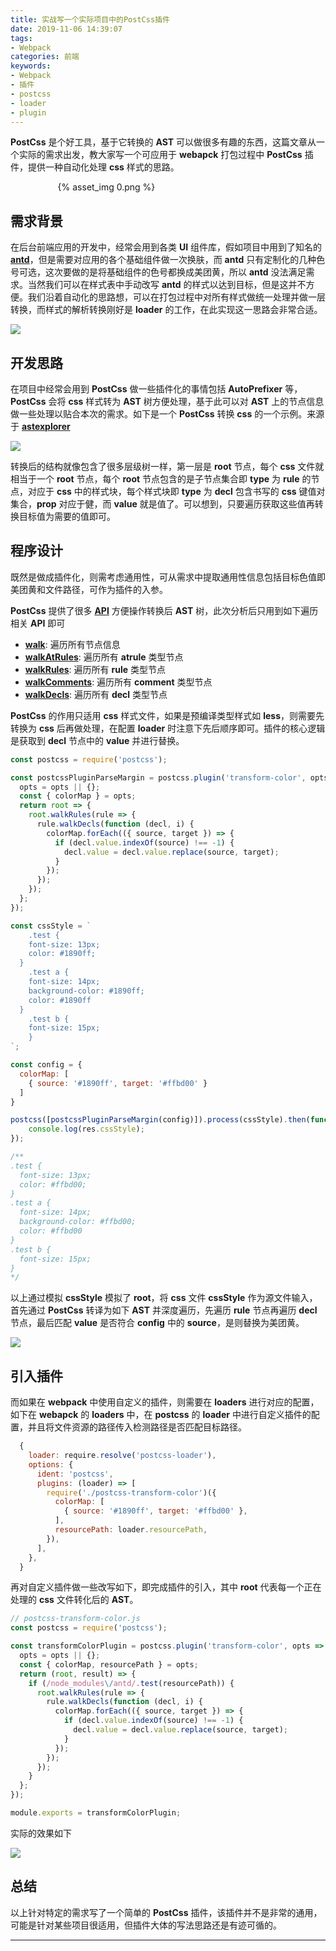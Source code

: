 ```yaml
---
title: 实战写一个实际项目中的PostCss插件
date: 2019-11-06 14:39:07
tags: 
- Webpack
categories: 前端
keywords: 
- Webpack
- 插件
- postcss
- loader
- plugin
---
```


__PostCss__ 是个好工具，基于它转换的 __AST__ 可以做很多有趣的东西，这篇文章从一个实际的需求出发，教大家写一个可应用于 __webapck__ 打包过程中 __PostCss__ 插件，提供一种自动化处理 __css__ 样式的思路。

<div style="max-width:70%;margin:auto">{% asset_img 0.png %}</div>

<!-- more -->

## 需求背景

在后台前端应用的开发中，经常会用到各类 __UI__ 组件库，假如项目中用到了知名的 [__antd__](https://ant.design/docs/react/customize-theme-cn)，但是需要对应用的各个基础组件做一次换肤，而 __antd__ 只有定制化的几种色号可选，这次要做的是将基础组件的色号都换成美团黄，所以 __antd__ 没法满足需求。当然我们可以在样式表中手动改写 __antd__ 的样式以达到目标，但是这并不方便。我们沿着自动化的思路想，可以在打包过程中对所有样式做统一处理并做一层转换，而样式的解析转换刚好是 __loader__ 的工作，在此实现这一思路会非常合适。

![](1.png)

## 开发思路

在项目中经常会用到 __PostCss__ 做一些插件化的事情包括 __AutoPrefixer__ 等，__PostCss__ 会将 __css__ 样式转为 __AST__ 树方便处理，基于此可以对 __AST__ 上的节点信息做一些处理以贴合本次的需求。如下是一个 __PostCss__ 转换 __css__ 的一个示例。来源于 [__astexplorer__](https://astexplorer.net/)

![](2.png)

转换后的结构就像包含了很多层级树一样，第一层是 __root__ 节点，每个 __css__ 文件就相当于一个 __root__ 节点，每个 __root__ 节点包含的是子节点集合即 __type__ 为 __rule__ 的节点，对应于 __css__ 中的样式块，每个样式块即 __type__ 为 __decl__ 包含书写的 __css__ 键值对集合，__prop__ 对应于健，而 __value__ 就是值了。可以想到，只要遍历获取这些值再转换目标值为需要的值即可。

## 程序设计

既然是做成插件化，则需考虑通用性，可从需求中提取通用性信息包括目标色值即美团黄和文件路径，可作为插件的入参。

__PostCss__ 提供了很多 [__API__](https://api.postcss.org/postcss.html) 方便操作转换后 __AST__ 树，此次分析后只用到如下遍历相关 __API__ 即可

- [__walk__](https://api.postcss.org/AtRule.html#walk): 遍历所有节点信息
- [__walkAtRules__](https://api.postcss.org/AtRule.html#walkAtRules): 遍历所有 __atrule__ 类型节点
- [__walkRules__](https://api.postcss.org/AtRule.html#walkRules): 遍历所有 __rule__ 类型节点
- [__walkComments__](https://api.postcss.org/AtRule.html#walkComments): 遍历所有 __comment__ 类型节点
- [__walkDecls__](https://api.postcss.org/AtRule.html#walkDecls): 遍历所有 __decl__ 类型节点

__PostCss__ 的作用只适用 __css__ 样式文件，如果是预编译类型样式如 __less__，则需要先转换为 __css__ 后再做处理，在配置 __loader__ 时注意下先后顺序即可。插件的核心逻辑是获取到 __decl__ 节点中的 __value__ 并进行替换。

```js
const postcss = require('postcss');

const postcssPluginParseMargin = postcss.plugin('transform-color', opts => {
  opts = opts || {};
  const { colorMap } = opts;
  return root => {
    root.walkRules(rule => {
      rule.walkDecls(function (decl, i) {
        colorMap.forEach(({ source, target }) => {
          if (decl.value.indexOf(source) !== -1) {
            decl.value = decl.value.replace(source, target);
          }
        });
      });
    });
  };
});

const cssStyle = `
	.test {
    font-size: 13px;
    color: #1890ff;
  }
	.test a {
    font-size: 14px;
    background-color: #1890ff;
    color: #1890ff
  }
	.test b {
    font-size: 15px;
	}
`;

const config = {
  colorMap: [
    { source: '#1890ff', target: '#ffbd00' }
  ]
}

postcss([postcssPluginParseMargin(config)]).process(cssStyle).then(function(res){
	console.log(res.cssStyle);
});

/** 
.test {
  font-size: 13px;
  color: #ffbd00;
}
.test a {
  font-size: 14px;
  background-color: #ffbd00;
  color: #ffbd00
}
.test b {
  font-size: 15px;
}
*/

```

以上通过模拟 __cssStyle__ 模拟了 __root__，将 __css__ 文件 __cssStyle__ 作为源文件输入，首先通过 __PostCss__ 转译为如下 __AST__ 并深度遍历，先遍历 __rule__ 节点再遍历 __decl__ 节点，最后匹配 __value__ 是否符合 __config__ 中的 __source__，是则替换为美团黄。

![](3.png)

## 引入插件

而如果在 __webpack__ 中使用自定义的插件，则需要在 __loaders__ 进行对应的配置，如下在 __webapck__ 的 __loaders__ 中，在 __postcss__ 的 __loader__ 中进行自定义插件的配置，并且将文件资源的路径传入检测路径是否匹配目标路径。

```js
  {
    loader: require.resolve('postcss-loader'),
    options: {
      ident: 'postcss',
      plugins: (loader) => [
        require('./postcss-transform-color')({
          colorMap: [
            { source: '#1890ff', target: '#ffbd00' },
          ],
          resourcePath: loader.resourcePath,
        }),
      ],
    },
  }
```
再对自定义插件做一些改写如下，即完成插件的引入，其中 __root__ 代表每一个正在处理的 __css__ 文件转化后的 __AST__。
```js
// postcss-transform-color.js
const postcss = require('postcss');

const transformColorPlugin = postcss.plugin('transform-color', opts => {
  opts = opts || {};
  const { colorMap, resourcePath } = opts;
  return (root, result) => {
    if (/node_modules\/antd/.test(resourcePath)) {
      root.walkRules(rule => {
        rule.walkDecls(function (decl, i) {
          colorMap.forEach(({ source, target }) => {
            if (decl.value.indexOf(source) !== -1) {
              decl.value = decl.value.replace(source, target);
            }
          });
        });
      });
    }
  };
});

module.exports = transformColorPlugin;
```
实际的效果如下

![](4.png)

## 总结

以上针对特定的需求写了一个简单的 __PostCss__ 插件，该插件并不是非常的通用，可能是针对某些项目很适用，但插件大体的写法思路还是有迹可循的。

------